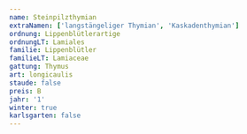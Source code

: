 ```yaml
---
name: Steinpilzthymian
extraNamen: ['langstängeliger Thymian', 'Kaskadenthymian']
ordnung: Lippenblütlerartige
ordnungLT: Lamiales
familie: Lippenblütler
familieLT: Lamiaceae
gattung: Thymus
art: longicaulis
staude: false
preis: B
jahr: '1'
winter: true
karlsgarten: false
---
```

